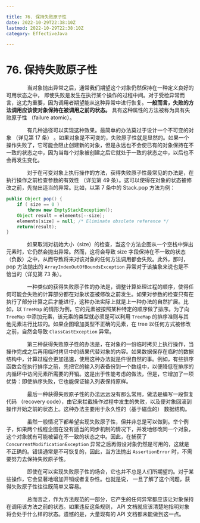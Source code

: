 ```yaml
---

title: 76. 保持失败原子性
date: 2022-10-29T22:38:10Z
lastmod: 2022-10-29T22:38:10Z
category: EffectiveJava

---
```


# 76. 保持失败原子性


　　　　当对象抛出异常之后，通常我们期望这个对象仍然保持在一种定义良好的可用状态之中， 即使失败是发生在执行某个操作的过程中间。对于受检异常而言，这尤为重要，因为调用者期望能从这种异常中进行恢复。**一般而言，失败的方法调用应该使对象保持在被调用之前的状态。**  具有这种属性的方法被称为具有失败原子性 （failure atomic）。

　　　　有几种途径可以实现这种效果。最简单的办法莫过于设计一个不可变的对象 （详见第 17 条） 。如果对象是不可变的，失败原子性就是显然的。如果一个操作失败了，它可能会阻止创建新的对象，但是永远也不会使已有的对象保持在不一致的状态之中，因为当每个对象被创建之后它就处于一致的状态之中，以后也不会再发生变化。

　　　　对于在可变对象上执行操作的方法，获得失败原子性最常见的办法是，在执行操作之前检查参数的有效性 （详见第 49 条）。这可以使得在对象的状态被修改之前，先抛出适当的异常。比如，以第 7 条中的 Stack.pop 方法为例：

```java
public Object pop() {
    if ( size == 0 )
        throw new EmptyStackException();
    Object result = elements[--size];
    elements[size] = null; /* Eliminate obsolete reference */
    return(result);
}
```

　　　　如果取消对初始大小（size）的检查，当这个方法企图从一个空栈中弹出元素时，它仍然会抛出异常。然而，这将会导致 size 字段保持在不一致的状态（负数）之中，从而导致将来对该对象的任何方法调用都会失败。此外，那时， pop 方法抛出的 `ArrayIndexOutOfBoundsException` 异常对于该抽象来说也是不恰当的（详见第 73 条）。

　　　　一种类似的获得失败原子性的办法是，调整计算处理过程的顺序，使得任何可能会失败的计算部分都在对象状态被修改之前发生。如果对参数的检查只有在执行了部分计算之后才能进行，这种办法实际上就是上一种办法的自然扩展。比如，以 `TreeMap` 的情形为例，它的元素被按照某种特定的顺序做了排序。为了向 `TreeMap` 中添加元素，该元素的类型就必须是可以利用 `TreeMap` 的排序准则与其他元素进行比较的。如果企图增加类型不正确的元素，在 tree 以任何方式被修改之前，自然会导致 `ClassCastException` 异常。

　　　　第三种获得失败原子性的办法是，在对象的一份临时拷贝上执行操作，当操作完成之后再用临时拷贝中的结果代替对象的内容。如果数据保存在临时的数据结构中，计算过程会更加迅速，使用这种办法就是件很自然的事。例如，有些排序函数会在执行排序之前，先把它的输入列表备份到一个数组中，以便降低在排序的内循环中访问元素所需要的开销。这是出于性能考虑的做法，但是，它增加了一项优势：即使排序失败，它也能保证输入列表保持原样。

　　　　最后一种获得失败原子性的办法远远没有那么常用，做法是编写一段恢复代码 （recovery code），由它来拦截操作过程中发生的失败，以及便对象回滚到操作开始之前的状态上。这种办法主要用于永久性的（基于磁盘的） 数据结构。

　　　　虽然一般情况下都希望实现失败原子性，但并非总是可以做到。举个例子，如果两个线程企图在没有适当的同步机制的情况下，并发地修改同一个对象，这个对象就有可能被留在不一致的状态之中。因此，在捕获了 `ConcurrentModificationException` 异常之后再假设对象仍然是可用的，这就是不正确的。错误通常是不可恢复的，因此，当方法抛出 `AssertionError` 时，不需要努力去保持失败原子性。

　　　　即使在可以实现失败原子性的场合，它也并不总是人们所期望的。对于某些操作，它会显著地增加开销或者复杂性。也就是说， 一旦了解了这个问题，获得失败原子性往往既简单又容易。

　　　　总而言之，作为方法规范的一部分，它产生的任何异常都应该让对象保持在调用该方法之前的状态。如果违反这条规则， API 文档就应该清楚地指明对象将会处于什么样的状态。遗憾的是，大量现有的 API 文档都未能做到这一点。

